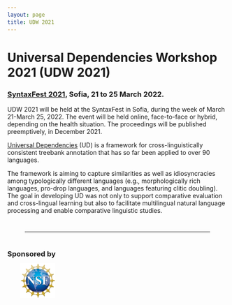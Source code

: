 ```yaml
---
layout: page
title: UDW 2021
---
```


# Universal Dependencies Workshop 2021 (UDW 2021)

### [SyntaxFest 2021](https://syntaxfest.github.io/), Sofia, 21 to 25 March 2022.

UDW 2021 will be held at the SyntaxFest in Sofia, during the week of
March 21-March 25, 2022. The event will be held online, face-to-face or
hybrid, depending on the health situation. The proceedings will be
published preemptively, in December 2021.


[Universal Dependencies](http://universaldependencies.org/) (UD) is a
framework for cross-linguistically consistent treebank annotation that
has so far been applied to over 90 languages.

The framework is aiming to capture similarities as well as
idiosyncracies among typologically different languages (e.g.,
morphologically rich languages, pro-drop languages, and languages
featuring clitic doubling). The goal in developing UD was not only to
support comparative evaluation and cross-lingual learning but also to
facilitate multilingual natural language processing and enable
comparative linguistic studies.


<hr style="margin:40px">

### Sponsored by

<img src="NSF_Logo.png" alt="NSF" height="80" style="margin: -5px 0 0 30px"> 

